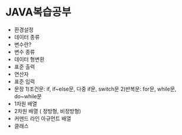 # JAVA복습공부

- 환경설정
- 데이터 종류
- 변수란?
- 변수 종류
- 데이터 형변환
- 표준 출력
- 연산자
- 표준 입력
- 문장
 1)조건문: if, if~else문, 다중 if문, switch문
 2)반복문: for문, while문, do~while문 
- 1차원 배열 
- 2차원 배열 ( 정방형, 비정방형)
- 커맨드 라인 아규먼트 배열
- 클래스


